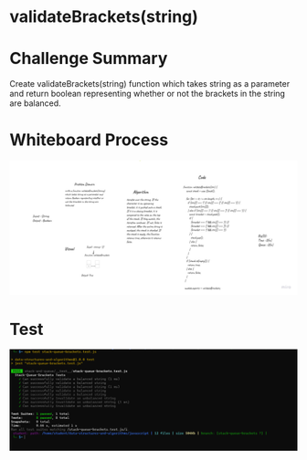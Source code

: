 # validateBrackets(string)
# Challenge Summary
Create validateBrackets(string) function which takes string as a parameter and return boolean representing whether or not the brackets in the string are balanced.

# Whiteboard Process
![image](../asset/validateBrackets.png)



# Test 
![image](../asset/validateBracketstest.png)